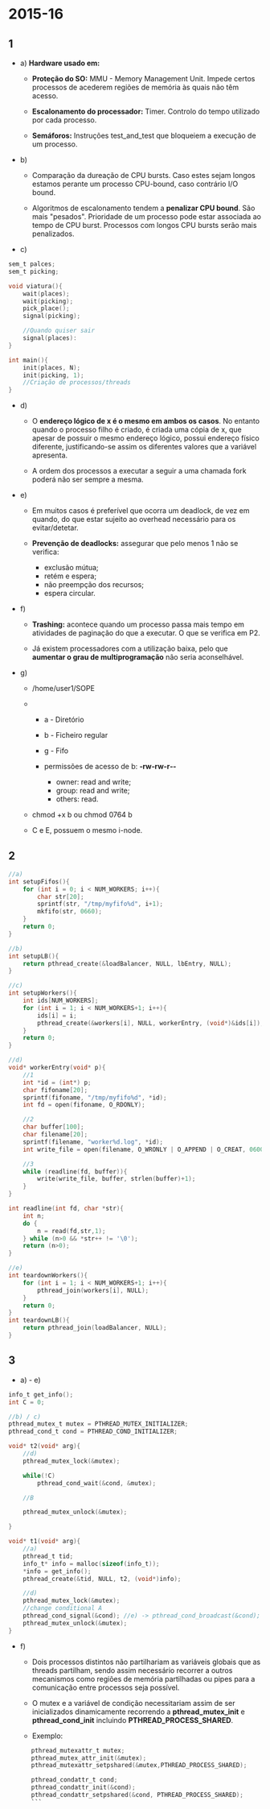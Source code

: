 # 2015-16

## 1

- a) **Hardware usado em:**

    - **Proteção do SO:** MMU - Memory Management Unit. Impede certos processos de acederem regiões de memória às quais não têm acesso.

    - **Escalonamento do processador:** Timer. Controlo do tempo utilizado por cada processo.

    - **Semáforos:** Instruções test_and_test que bloqueiem a execução de um processo.

- b) 
    - Comparação da dureação de CPU bursts. Caso estes sejam longos estamos perante um processo CPU-bound, caso contrário I/O bound.

    - Algoritmos de escalonamento tendem a **penalizar CPU bound**. São mais "pesados". Prioridade de um processo pode estar associada ao tempo de CPU burst. Processos com longos CPU bursts serão mais penalizados.

- c) 
```c
sem_t palces;
sem_t picking;

void viatura(){
    wait(places);
    wait(picking);
    pick_place();
    signal(picking);

    //Quando quiser sair
    signal(places):
}

int main(){
    init(places, N);
    init(picking, 1);
    //Criação de processos/threads
}
```

- d)

    - O **endereço lógico de x é o mesmo em ambos os casos**. No entanto quando o processo filho é criado, é criada uma cópia de x, que apesar de possuir o mesmo endereço lógico, possui endereço físico diferente, justificando-se assim os diferentes valores que a variável apresenta.

    - A ordem dos processos a executar a seguir a uma chamada fork poderá não ser sempre a mesma.

- e)

    - Em muitos casos é preferível que ocorra um deadlock, de vez em quando, do que estar sujeito ao overhead necessário para os evitar/detetar.

    - **Prevenção de deadlocks:** assegurar que pelo menos 1 não se verifica:
        
        - exclusão mútua;
        - retém e espera;
        - não preempção dos recursos;
        - espera circular. 

- f) 

    - **Trashing:** acontece quando um processo passa mais tempo em atividades de paginação do que a executar. O que se verifica em P2.

    - Já existem processadores com a utilização baixa, pelo que **aumentar o grau de multiprogramação** não seria aconselhável.

- g)

    - /home/user1/SOPE

    - 
        - a - Diretório
        - b - Ficheiro regular
        - g - Fifo
        - permissões de acesso de b: **‐rw‐rw‐r‐‐**
            
            - owner: read and write;
            - group: read and write;
            - others: read.

    - chmod +x b ou chmod 0764 b

    - C e E, possuem o mesmo i-node.

## 2

```c
//a)
int setupFifos(){
    for (int i = 0; i < NUM_WORKERS; i++){
        char str[20];
        sprintf(str, "/tmp/myfifo%d", i+1);
        mkfifo(str, 0660);
    }
    return 0;
}

//b)
int setupLB(){
    return pthread_create(&loadBalancer, NULL, lbEntry, NULL);
}

//c)
int setupWorkers(){
    int ids[NUM_WORKERS];
    for (int i = 1; i < NUM_WORKERS+1; i++){
        ids[i] = i;
        pthread_create(&workers[i], NULL, workerEntry, (void*)&ids[i]);
    }
    return 0;
}

//d)
void* workerEntry(void* p){
    //1
    int *id = (int*) p;
    char fifoname[20];
    sprintf(fifoname, "/tmp/myfifo%d", *id);
    int fd = open(fifoname, O_RDONLY);

    //2
    char buffer[100];
    char filename[20];
    sprintf(filename, "worker%d.log", *id);
    int write_file = open(filename, O_WRONLY | O_APPEND | O_CREAT, 0600);

    //3
    while (readline(fd, buffer)){
        write(write_file, buffer, strlen(buffer)+1);
    }
}

int readline(int fd, char *str){
    int n;
    do {
        n = read(fd,str,1);
    } while (n>0 && *str++ != '\0');
    return (n>0);
}

//e)
int teardownWorkers(){
    for (int i = 1; i < NUM_WORKERS+1; i++){
        pthread_join(workers[i], NULL);
    }
    return 0;
}
int teardownLB(){
    return pthread_join(loadBalancer, NULL);
}
```

## 3

- a) - e)

```c
info_t get_info();
int C = 0;

//b) / c)
pthread_mutex_t mutex = PTHREAD_MUTEX_INITIALIZER;
pthread_cond_t cond = PTHREAD_COND_INITIALIZER;

void* t2(void* arg){
    //d)
    pthread_mutex_lock(&mutex);

    while(!C)
        pthread_cond_wait(&cond, &mutex);

    //B

    pthread_mutex_unlock(&mutex);

}

void* t1(void* arg){
    //a)
    pthread_t tid;
    info_t* info = malloc(sizeof(info_t));
    *info = get_info();
    pthread_create(&tid, NULL, t2, (void*)info);

    //d)
    pthread_mutex_lock(&mutex);
    //change conditional A
    pthread_cond_signal(&cond); //e) -> pthread_cond_broadcast(&cond);
    pthread_mutex_unlock(&mutex);
}
```

- f)
    - Dois processos distintos não partilhariam as variáveis globais que as threads partilham, sendo assim necessário recorrer a outros mecanismos como regiões de memória partilhadas ou pipes para a comunicação entre processos seja possível.

    - O mutex e a variável de condição necessitariam assim de ser inicializados dinamicamente recorrendo a **pthread_mutex_init** e **pthread_cond_init** incluindo **PTHREAD_PROCESS_SHARED**.

    - Exemplo:
     ```c
        pthread_mutexattr_t mutex;
        pthread_mutex_attr_init(&mutex);
        pthread_mutexattr_setpshared(&mutex,PTHREAD_PROCESS_SHARED);

        pthread_condattr_t cond;
        pthread_condattr_init(&cond);
        pthread_condattr_setpshared(&cond, PTHREAD_PROCESS_SHARED);
        ```

